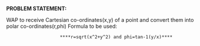 **PROBLEM STATEMENT:**

WAP to receive Cartesian co-ordinates(x,y) of a point and convert them into polar co-ordinates(r,phi)
      Formula to be used:
                        
                        ****r=sqrt(x^2+y^2) and phi=tan-1(y/x)****
